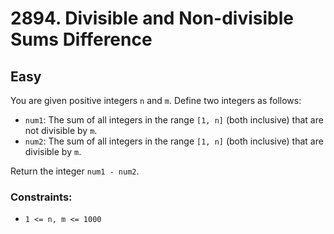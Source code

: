 # 2894. Divisible and Non-divisible Sums Difference

## Easy

You are given positive integers `n` and `m`. Define two integers as follows:

- `num1`: The sum of all integers in the range `[1, n]` (both inclusive) that are not divisible by `m`.
- `num2`: The sum of all integers in the range `[1, n]` (both inclusive) that are divisible by `m`.

Return the integer `num1 - num2`.

### Constraints:

- `1 <= n, m <= 1000`
